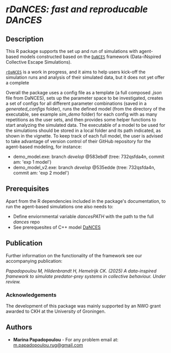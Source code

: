 # *rDaNCES: fast and reproducable DAnCES*  

## Description 
This R package supports the set up and run of simulations with agent-based models constructed based on the [`DaNCES`](https://github.com/marinapapa/DaNCES_framework) framework (Data-iNspired Collective Escape Simulations).

[`rDaNCES`](https://github.com/marinapapa/rDaNCES) is a work in progress, and it aims to help users kick-off the simulation runs and analysis of their simulated data, but it does not yet offer a complete 

Overall the package uses a config file as a template (a full composed *.json* file from DaNCES), sets up the parameter space to be investigated, creates a set of configs for all different parameter combinations (saved in a *generated_configs* folder), runs the defined model (from the directory of the executable, see example *sim_demo* folder) for each config with as many repetitions as the user sets, and then provides some helper functions to start analyzing the simulated data. The executable of a model to be used for the simulations should be stored in a local folder and its path indicated, as shown in the vignette. To keep track of each full model, the user is advised to take advantage of version control of their GitHub repository for the agent-based modeling, for instance:
- demo_model.exe: branch *develop* @583ebdf (tree: 732qsfda4n, commit am: 'exp 1 model')
- demo_model_v2.exe: branch *develop* @535edde (tree: 732qsfda4n, commit am: 'exp 2 model')


## Prerequisites
Apart from the R dependencies included in the package's documentation, to run the agent-based simulations one also needs to:
* Define enviornmental variable *dancesPATH* with the path to the full *dances* repo
* See prerequesites of C++ model [DaNCES](https://github.com/marinapapa/DaNCES_framework)

## Publication

Further information on the functionality of the framework see our accompanying publication: 

_Papadopoulou M, Hildenbrandt H, Hemelrijk CK. (2025) A data-inspired framework to simulate predator-prey systems in collective behaviour. Under review._


### Acknowledgements
The development of this package was mainly supported by an NWO grant awarded to CKH at the University of Groningen.

## Authors
* **Marina Papadopoulou** - For any problem email at: <m.papadopoulou.rug@gmail.com>
